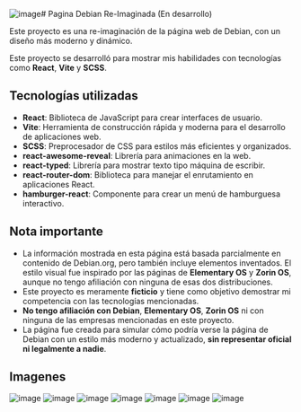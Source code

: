 ![image](https://github.com/user-attachments/assets/ad6a93fb-b928-423f-9d36-c22ac7e93c52)# Pagina Debian Re-Imaginada (En desarrollo)

Este proyecto es una re-imaginación de la página web de Debian, con un diseño más moderno y dinámico. 

Este proyecto se desarrolló para mostrar mis habilidades con tecnologías como **React**, **Vite** y **SCSS**. 

## Tecnologías utilizadas

- **React**: Biblioteca de JavaScript para crear interfaces de usuario.
- **Vite**: Herramienta de construcción rápida y moderna para el desarrollo de aplicaciones web.
- **SCSS**: Preprocesador de CSS para estilos más eficientes y organizados.
- **react-awesome-reveal**: Librería para animaciones en la web.
- **react-typed**: Librería para mostrar texto tipo máquina de escribir.
- **react-router-dom**: Biblioteca para manejar el enrutamiento en aplicaciones React.
- **hamburger-react**: Componente para crear un menú de hamburguesa interactivo.

## Nota importante

- La información mostrada en esta página está basada parcialmente en contenido de Debian.org, pero también incluye elementos inventados. El estilo visual fue inspirado por las páginas de **Elementary OS** y **Zorin OS**, aunque no tengo afiliación con ninguna de esas dos distribuciones.
- Este proyecto es meramente **ficticio** y tiene como objetivo demostrar mi competencia con las tecnologías mencionadas.
- **No tengo afiliación con Debian**, **Elementary OS**, **Zorin OS** ni con ninguna de las empresas mencionadas en este proyecto.
- La página fue creada para simular cómo podría verse la página de Debian con un estilo más moderno y actualizado, **sin representar oficial ni legalmente a nadie**.

## Imagenes

![image](https://github.com/user-attachments/assets/10457bb0-9714-47da-9eed-625243cca635)
![image](https://github.com/user-attachments/assets/c7e9d29c-e16c-4b43-acff-3887ab9b9053)
![image](https://github.com/user-attachments/assets/4b37f4e0-8e61-4e72-98f6-b025616cdfb3)
![image](https://github.com/user-attachments/assets/53d35ff6-985b-4043-9995-e7a39abc574e)
![image](https://github.com/user-attachments/assets/db26d11b-3e31-4157-a9d4-be0eb51f851a)
![image](https://github.com/user-attachments/assets/87671ad8-6108-40f9-b9ef-a6a5a8053b58)
![image](https://github.com/user-attachments/assets/cc751ced-a0df-4edc-938d-aa450ede648d)
